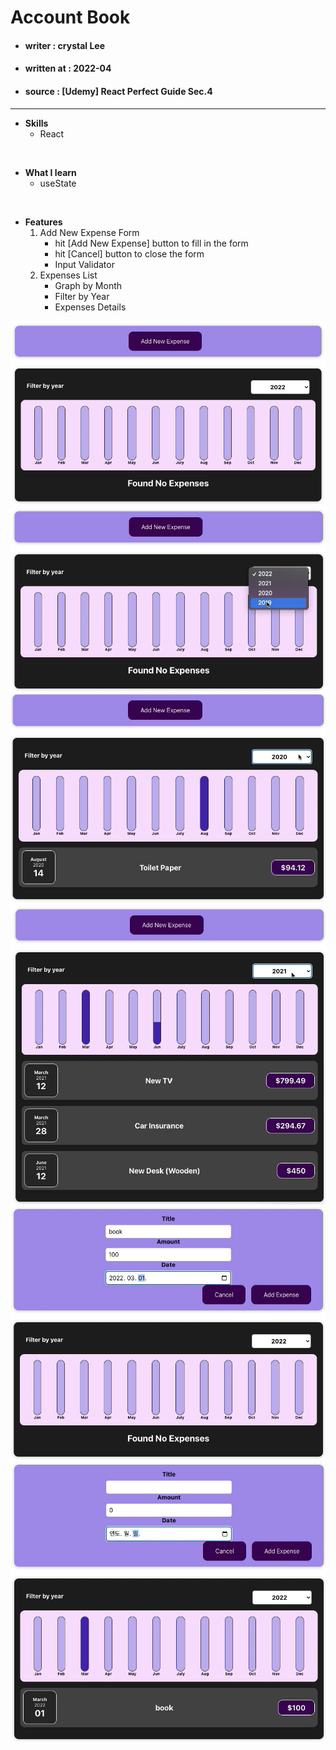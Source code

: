 # Account Book


* #### writer : crystal Lee

* #### written at : 2022-04 

* #### source : [Udemy] React Perfect Guide Sec.4

---

* <strong>Skills</strong>
    * React 

<br>

* <strong>What I learn</strong>
    * useState 

<br>

* <strong>Features</strong>
    1. Add New Expense Form 
        * hit [Add New Expense] button to fill in the form
        * hit [Cancel] button to close the form
        * Input Validator
    2. Expenses List
        * Graph by Month
        * Filter by Year
        * Expenses Details

![screenshot](public/readme/readme01.png) <br>
![screenshot](public/readme/readme02.png) <br>
![screenshot](public/readme/readme03.png) <br>
![screenshot](public/readme/readme04.png) <br>
![screenshot](public/readme/readme05.png) <br>
![screenshot](public/readme/readme06.png) <br>